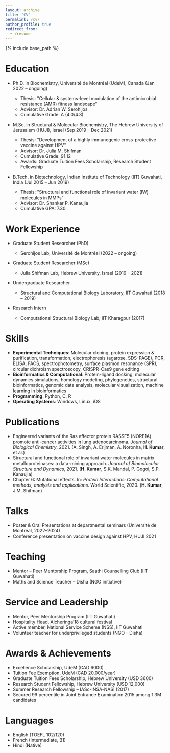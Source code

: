 ```yaml
---
layout: archive
title: "CV"
permalink: /cv/
author_profile: true
redirect_from:
  - /resume
---
```


{% include base_path %}

Education
======
* Ph.D. in Biochemistry, Université de Montréal (UdeM), Canada (Jan 2022 – ongoing)  
  * Thesis: "Cellular & systems-level modulation of the antimicrobial resistance (AMR) fitness landscape"  
  * Advisor: Dr. Adrian W. Serohijos  
  * Cumulative Grade: A (4.0/4.3)

* M.Sc. in Structural & Molecular Biochemistry, The Hebrew University of Jerusalem (HUJI), Israel (Sep 2019 – Dec 2021)  
  * Thesis: "Development of a highly immunogenic cross-protective vaccine against HPV"  
  * Advisor: Dr. Julia M. Shifman  
  * Cumulative Grade: 91.12  
  * Awards: Graduate Tuition Fees Scholarship, Research Student Fellowship  

* B.Tech. in Biotechnology, Indian Institute of Technology (IIT) Guwahati, India (Jul 2015 – Jun 2019)  
  * Thesis: "Structural and functional role of invariant water (IW) molecules in MMPs"  
  * Advisor: Dr. Shankar P. Kanaujia  
  * Cumulative GPA: 7.30  

Work Experience
======
* Graduate Student Researcher (PhD)  
  * Serohijos Lab, Université de Montréal (2022 – ongoing)  

* Graduate Student Researcher (MSc)  
  * Julia Shifman Lab, Hebrew University, Israel (2019 – 2021)  

* Undergraduate Researcher  
  * Structural and Computational Biology Laboratory, IIT Guwahati (2018 – 2019)  

* Research Intern  
  * Computational Structural Biology Lab, IIT Kharagpur (2017)  

Skills
======
* **Experimental Techniques**: Molecular cloning, protein expression & purification, transformation, electrophoresis (agarose, SDS-PAGE), PCR, ELISA, FACS, spectrophotometry, surface plasmon resonance (SPR), circular dichroism spectroscopy, CRISPR-Cas9 gene editing  
* **Bioinformatics & Computational**: Protein-ligand docking, molecular dynamics simulations, homology modeling, phylogenetics, structural bioinformatics, genomic data analysis, molecular visualization, machine learning in bioinformatics  
* **Programming**: Python, C, R  
* **Operating Systems**: Windows, Linux, iOS  

Publications
======
<ul>
  <li>Engineered variants of the Ras effector protein RASSF5 (NORE1A) promote anti-cancer activities in lung adenocarcinoma. <em>Journal of Biological Chemistry</em>, 2021. (A. Singh, A. Erijman, A. Noronha, <strong>H. Kumar</strong>, et al.)</li>  

  <li>Structural and functional role of invariant water molecules in matrix metalloproteinases: a data-mining approach. <em>Journal of Biomolecular Structure and Dynamics</em>, 2021. (<strong>H. Kumar</strong>, S.K. Mandal, P. Gogoi, S.P. Kanaujia)</li>  

  <li>Chapter 6: Mutational effects. In: <em>Protein Interactions: Computational methods, analysis and applications</em>. World Scientific, 2020. (<strong>H. Kumar</strong>, J.M. Shifman)</li>
</ul>

Talks
======
<ul>
  <li>Poster & Oral Presentations at departmental seminars (Université de Montréal, 2022–2024)</li>  
  <li>Conference presentation on vaccine design against HPV, HUJI 2021</li>  
</ul>

Teaching
======
<ul>
  <li>Mentor – Peer Mentorship Program, Saathi Counselling Club (IIT Guwahati)</li>  
  <li>Maths and Science Teacher – Disha (NGO initiative)</li>  
</ul>

Service and Leadership
======
* Mentor, Peer Mentorship Program (IIT Guwahati)  
* Hospitality Head, Alcheringa’18 cultural festival  
* Active member, National Service Scheme (NSS), IIT Guwahati  
* Volunteer teacher for underprivileged students (NGO – Disha)  

Awards & Achievements
======
* Excellence Scholarship, UdeM (CAD 6000)  
* Tuition Fee Exemption, UdeM (CAD 20,000/year)  
* Graduate Tuition Fees Scholarship, Hebrew University (USD 3600)  
* Research Student Fellowship, Hebrew University (USD 12,000)  
* Summer Research Fellowship – IASc-INSA-NASI (2017)  
* Secured 99 percentile in Joint Entrance Examination 2015 among 1.3M candidates  

Languages
======
* English (TOEFL 102/120)  
* French (Intermediate, B1)  
* Hindi (Native)  
